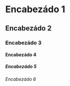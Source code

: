 # Encabezádo 1
## Encabezádo 2
### Encabezádo 3
#### Encabezádo 4
##### Encabezádo 5
###### Encabezádo 6
